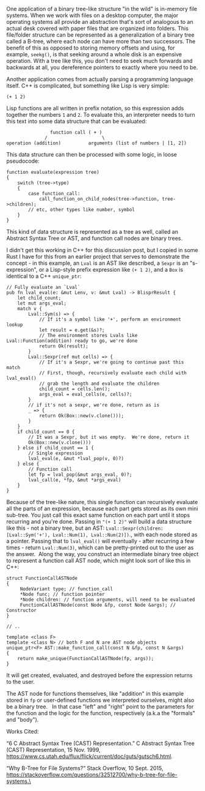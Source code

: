 One application of a binary tree-like structure "in the wild" is in-memory file systems. When we work with files on a desktop computer, the major operating systems all provide an abstraction that's sort of analogous to an actual desk covered with paper files that are organized into folders. This file/folder structure can be represented as a generalization of a binary tree called a B-tree, where each node can have more than two successors. The benefit of this as opposed to storing memory offsets and using, for example, `seekg()`, is that seeking around a whole disk is an expensive operation. With a tree like this, you don't need to seek much forwards and backwards at all, you dereference pointers to exactly where you need to be.

Another application comes from actually parsing a programming language itself. C++ is complicated, but something like Lisp is very simple:

    (+ 1 2)

Lisp functions are all written in prefix notation, so this expression adds together the numbers `1` and `2`. To evaluate this, an interpreter needs to turn this text into some data structure that can be evaluated:

                    function call ( + )
                  /                    \
    operation (addition)          arguments (list of numbers | [1, 2])

This data structure can then be processed with some logic, in loose pseudocode:

    function evaluate(expression tree)
    {
        switch (tree->type)
        {
            case function_call:
                call_function_on_child_nodes(tree->function, tree->children);
            // etc, other types like number, symbol
        }
    }

This kind of data structure is represented as a tree as well, called an Abstract Syntax Tree or AST, and function call nodes are binary trees.

I didn't get this working in C++ for this discussion post, but I copied in some Rust I have for this from an earlier project that serves to demonstrate the concept - in this example, an `Lval` is an AST like described, a `Sexpr` is an "s-expression", or a Lisp-style prefix expression like `(+ 1 2)`, and a `Box` is identical to a C++ `unique_ptr`:

    // Fully evaluate an `Lval`
    pub fn lval_eval(e: &mut Lenv, v: &mut Lval) -> BlisprResult {
        let child_count;
        let mut args_eval;
        match v {
            Lval::Sym(s) => {
                // If it's a symbol like '+', perform an environment lookup
                let result = e.get(&s)?;
                // The environment stores Lvals like Lval::Function(addition) ready to go, we're done
                return Ok(result);
            }
            Lval::Sexpr(ref mut cells) => {
                // If it's a Sexpr, we're going to continue past this match
                // First, though, recursively evaluate each child with lval_eval()
                // grab the length and evaluate the children
                child_count = cells.len();
                args_eval = eval_cells(e, cells)?;
            }
            // if it's not a sexpr, we're done, return as is
            _ => {
                return Ok(Box::new(v.clone()));
            }
        }
        if child_count == 0 {
            // It was a Sexpr, but it was empty.  We're done, return it
            Ok(Box::new(v.clone()))
        } else if child_count == 1 {
            // Single expression
            lval_eval(e, &mut *lval_pop(v, 0)?)
        } else {
            // Function call
            let fp = lval_pop(&mut args_eval, 0)?;
            lval_call(e, *fp, &mut *args_eval)
        }
    }

Because of the tree-like nature, this single function can recursively evaluate all the parts of an expression, because each part gets stored as its own mini sub-tree. You just call this exact same function on each part until it stops recurring and you're done. Passing in `"(+ 1 2)"` will build a data structure like this - not a binary tree, but an AST: `Lval::Sexpr(children: [Lval::Sym('+'), Lval::Num(1), Lval::Num(2)])`., with each node stored as a pointer. Passing that to `lval_eval()` will eventually - after recurring a few times - return `Lval::Num(3)`, which can be pretty-printed out to the user as the answer.  Along the way, you construct an intermediate binary tree object to represent a function call AST node, which might look sort of like this in C++:

    struct FunctionCallASTNode
    {
         NodeVariant type; // function_call
         *Node func; // function pointer
         *Node children: // function arguments, will need to be evaluated
         FunctionCallASTNode(const Node &fp, const Node &args); // Constructor
    }

    // ..

    template <class F>
    template <class N> // both F and N are AST node objects
    unique_ptr<F> AST::make_function_call(const N &fp, const N &args)
    {
        return make_unique(FunctionCallASTNode(fp, args));
    }

It will get created, evaluated, and destroyed before the expression returns to the user.

The AST node for functions themselves, like "addition" in this example stored in `fp` or user-defined functions we interpreted ourselves, might also be a binary tree.   In that case "left" and "right" point to the parameters for the function and the logic for the function, respectively (a.k.a the "formals" and "body").

Works Cited:

“6 C Abstract Syntax Tree (CAST) Representation.” C Abstract Syntax Tree (CAST) Representation, 15 Nov. 1999, https://www.cs.utah.edu/flux/flick/current/doc/guts/gutsch6.html.

“Why B-Tree for File Systems?” Stack Overflow, 10 Sept. 2015, https://stackoverflow.com/questions/32512700/why-b-tree-for-file-systems.\